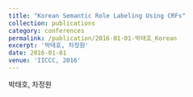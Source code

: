 ```yaml
---
title: "Korean Semantic Role Labeling Using CRFs"
collection: publications
category: conferences
permalink: /publication/2016-01-01-박태호_Korean
excerpt: '박태호, 차정원'
date: 2016-01-01
venue: 'IICCC, 2016'
---
```

박태호, 차정원
